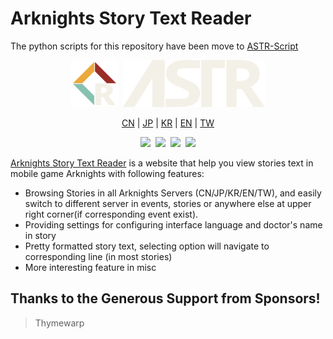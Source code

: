 # Arknights Story Text Reader

The python scripts for this repository have been move to [ASTR-Script](https://github.com/050644zf/ASTR-Script)

<p align="center">
    <img src="reader/src/assets/favicon.png" width="75px"/>&nbsp;
    <img src="reader/src/assets/ASTReader.png" height="75px"/>
</p>

<p align="center">
    <a href="https://050644zf.github.io/ArknightsStoryTextReader/index2.html#/zh_CN/menu">CN</a> |
    <a href="https://050644zf.github.io/ArknightsStoryTextReader/index2.html#/ja_JP/menu">JP</a> |
    <a href="https://050644zf.github.io/ArknightsStoryTextReader/index2.html#/ko_KR/menu">KR</a> |
    <a href="https://050644zf.github.io/ArknightsStoryTextReader/index2.html#/en_US/menu">EN</a> |
    <a href="https://050644zf.github.io/ArknightsStoryTextReader/index2.html#/zh_TW/menu">TW</a> 
</p>

<p align="center">
    <img src="https://img.shields.io/github/stars/050644zf/ArknightsStoryTextReader"/>&nbsp;
    <img src="https://visitor-badge.glitch.me/badge?page_id=050644zf.ASTR"/>&nbsp;
    <img src="https://github.com/050644zf/ArknightsStoryTextReader/actions/workflows/build.yml/badge.svg"/>&nbsp;
    <img src="https://github.com/050644zf/ArknightsStoryTextReader/actions/workflows/ASTRAutoUpdater.yml/badge.svg"/>
</p>

[Arknights Story Text Reader](https://050644zf.github.io/ArknightsStoryTextReader/index2.html) is a website that help you view stories text in mobile game Arknights with following features:

- Browsing Stories in all Arknights Servers (CN/JP/KR/EN/TW), and easily switch to different server in events, stories or anywhere else at upper right corner(if corresponding event exist).
- Providing settings for configuring interface language and doctor's name in story
- Pretty formatted story text, selecting option will navigate to corresponding line (in most stories)
- More interesting feature in misc

## Thanks to the Generous Support from Sponsors!

> Thymewarp
